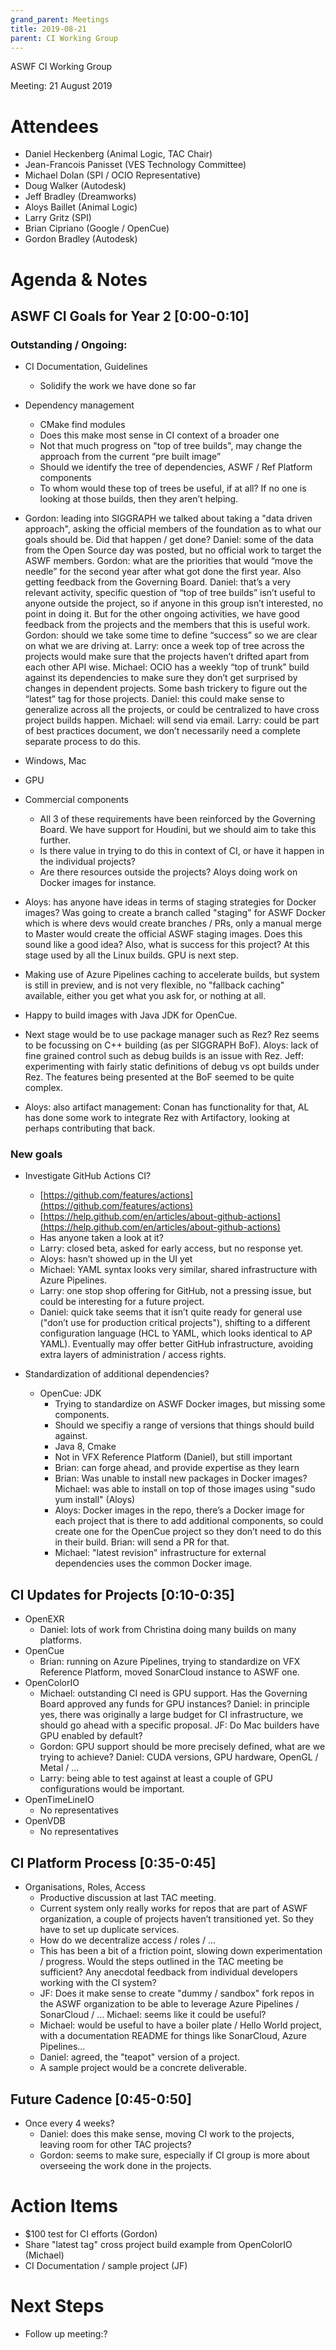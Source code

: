 ```yaml
---
grand_parent: Meetings
title: 2019-08-21
parent: CI Working Group
---
```

ASWF CI Working Group

Meeting:   21 August 2019

# Attendees

* Daniel Heckenberg (Animal Logic, TAC Chair)
* Jean-Francois Panisset (VES Technology Committee)
* Michael Dolan (SPI / OCIO Representative)
* Doug Walker (Autodesk)
* Jeff Bradley (Dreamworks)
* Aloys Baillet (Animal Logic)
* Larry Gritz (SPI)
* Brian Cipriano (Google / OpenCue)
* Gordon Bradley (Autodesk)

# Agenda & Notes

## ASWF CI Goals for Year 2  [0:00-0:10]

### Outstanding / Ongoing:

* CI Documentation, Guidelines
    * Solidify the work we have done so far

* Dependency management
    * CMake find modules
    * Does this make  most sense in CI context of a broader one
    * Not that much progress on "top of tree builds", may change the approach from the current “pre built image”
    * Should we identify the tree of dependencies, ASWF / Ref Platform components
    * To whom would these top of trees be useful, if at all? If no one is looking at those builds, then they aren’t helping.

* Gordon: leading into SIGGRAPH we talked about taking a "data driven approach", asking the official members of the foundation as to what our goals should be. Did that happen / get done? Daniel: some of the data from the Open Source day was posted, but no official work to target the ASWF members. Gordon: what are the priorities that would “move the needle” for the second year after what got done the first year. Also getting feedback from the Governing Board. Daniel: that’s a very relevant activity, specific question of “top of tree builds” isn’t useful to anyone outside the project, so if anyone in this group isn’t interested, no point in doing it. But for the other ongoing activities, we have good feedback from the projects and the members that this is useful work. Gordon: should we take some time to define “success” so we are clear on what we are driving at. Larry: once a week top of tree across the projects would make sure that the projects haven’t drifted apart from each other API wise. Michael: OCIO has a weekly “top of trunk” build against its dependencies to make sure they don’t get surprised by changes in dependent projects. Some bash trickery to figure out the “latest” tag for those projects. Daniel: this could make sense to generalize across all the projects, or could be centralized to have cross project builds happen. Michael: will send via email. Larry: could be part of best practices document, we don’t necessarily need a complete separate process to do this.

* Windows, Mac

* GPU

* Commercial components
    * All 3 of these requirements have been reinforced by the Governing Board. We have support for Houdini, but we should aim to take this further.
    * Is there value in trying to do this in context of CI, or have it happen in the individual projects?
    * Are there resources outside the projects? Aloys doing work on Docker images for instance.

* Aloys: has anyone have ideas in terms of staging strategies for Docker images? Was going to create a branch called "staging" for ASWF Docker which is where devs would create branches / PRs, only a manual merge to Master would create the official ASWF staging images. Does this sound like a good idea? Also, what is success for this project? At this stage used by all the Linux builds. GPU is next step.

* Making use of Azure Pipelines caching to accelerate builds, but system is still in preview, and is not very flexible, no "fallback caching" available, either you get what you ask for, or nothing at all.

* Happy to build images with Java JDK for OpenCue.

* Next stage would be to use package manager such as Rez? Rez seems to be focussing on C++ building (as per SIGGRAPH BoF). Aloys: lack of fine grained control such as debug builds is an issue with Rez. Jeff: experimenting with fairly static definitions of debug vs opt builds under Rez. The features being presented at the BoF seemed to be quite complex.

* Aloys: also artifact management: Conan has functionality for that, AL has done some work to integrate Rez with Artifactory, looking at perhaps contributing that back.

### New goals

* Investigate GitHub Actions CI?
    * [https://github.com/features/actions](https://github.com/features/actions)
    * [https://help.github.com/en/articles/about-github-actions](https://help.github.com/en/articles/about-github-actions)
    * Has anyone taken a look at it?
    * Larry: closed beta, asked for early access, but no response yet.
    * Aloys: hasn’t showed up in the UI yet
    * Michael: YAML syntax looks very similar, shared infrastructure with Azure Pipelines.
    * Larry: one stop shop offering for GitHub, not a pressing issue, but could be interesting for a future project.
    * Daniel: quick take seems that it isn’t quite ready for general use ("don’t use for production critical projects"), shifting to a different configuration language (HCL to YAML, which looks identical to AP YAML). Eventually may offer better GitHub infrastructure, avoiding extra layers of administration / access rights.

* Standardization of additional dependencies?
    *  OpenCue: JDK
        * Trying to standardize on ASWF Docker images, but missing some components.
        * Should we specifiy a range of versions that things should build against.
        * Java 8, Cmake
        * Not in VFX Reference Platform (Daniel), but still important
        * Brian: can forge ahead, and provide expertise as they learn
        * Brian: Was unable to install new packages in Docker images? Michael: was able to install on top of those images using "sudo yum install" (Aloys)
        * Aloys: Docker images in the repo, there’s a Docker image for each project that is there to add additional components, so could create one for the OpenCue project so they don’t need to do this in their build. Brian: will send a PR for that.
        * Michael: "latest revision" infrastructure for external dependencies uses the common Docker image.

## CI Updates for Projects [0:10-0:35]

* OpenEXR
    * Daniel: lots of work from Christina doing many builds on many platforms.
* OpenCue
    * Brian: running on Azure Pipelines, trying to standardize on VFX Reference Platform, moved SonarCloud instance to ASWF one.
* OpenColorIO
    * Michael: outstanding CI need is GPU support. Has the Governing Board approved any funds for GPU instances? Daniel: in principle yes, there was originally a large budget for CI infrastructure, we should go ahead with a specific proposal. JF: Do Mac builders have GPU enabled by default?
    * Gordon: GPU support should be more precisely defined, what are we trying to achieve? Daniel: CUDA versions, GPU hardware, OpenGL / Metal / …
    * Larry: being able to test against at least a couple of GPU configurations would be important.
* OpenTimeLineIO
    * No representatives
* OpenVDB
    * No representatives

## CI Platform Process [0:35-0:45]

* Organisations, Roles, Access
    * Productive discussion at last TAC meeting.
    * Current system only really works for repos that are part of ASWF organization, a couple of projects haven’t transitioned yet. So they have to set up duplicate services.
    * How do we decentralize access / roles / …
    * This has been a bit of a friction point, slowing down experimentation / progress. Would the steps outlined in the TAC meeting be sufficient? Any anecdotal feedback from individual developers working with the CI system?
    * JF: Does it make sense to create "dummy / sandbox" fork repos in the ASWF organization to be able to leverage Azure Pipelines / SonarCloud / … Michael: seems like it could be useful?
    * Michael: would be useful to have a boiler plate / Hello World project, with a documentation README for things like SonarCloud, Azure Pipelines…
    * Daniel: agreed, the "teapot" version of a project.
    * A sample project would be a concrete deliverable.

## Future Cadence [0:45-0:50]

* Once every 4 weeks?
    * Daniel: does this make sense, moving CI work to the projects, leaving room for other TAC projects?
    * Gordon: seems to make sure, especially if CI group is more about overseeing the work done in the projects.

# Action Items

* $100 test for CI efforts (Gordon)
* Share "latest tag" cross project build example from OpenColorIO (Michael)
* CI Documentation / sample project (JF)

# Next Steps

* Follow up meeting:?
